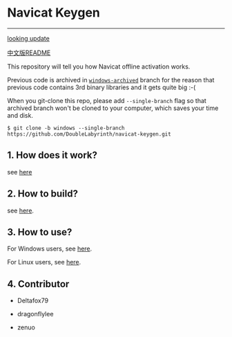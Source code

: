 # Navicat Keygen

---

[looking update](https://github.com/kervin521/navicat-keygen/issues)

[中文版README](README.zh-CN.md)

This repository will tell you how Navicat offline activation works.

Previous code is archived in [`windows-archived`](https://github.com/DoubleLabyrinth/navicat-keygen/tree/windows-archived) branch for the reason that previous code contains 3rd binary libraries and it gets quite big :-(

When you git-clone this repo, please add `--single-branch` flag so that archived branch won't be cloned to your computer, which saves your time and disk.

```console
$ git clone -b windows --single-branch https://github.com/DoubleLabyrinth/navicat-keygen.git
```

## 1. How does it work?

see [here](doc/how-does-it-work.md)

## 2. How to build?

see [here](doc/how-to-build.md).

## 3. How to use?

For Windows users, see [here](doc/how-to-use.windows.md).

For Linux users, see [here](doc/how-to-use.linux.md).

## 4. Contributor

* Deltafox79

* dragonflylee

* zenuo

